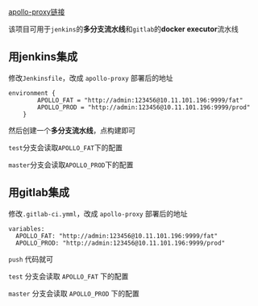 [apollo-proxy链接](https://github.com/iroben/apollo-proxy)


该项目可用于`jenkins`的**多分支流水线**和`gitlab`的**docker executor**流水线

## 用jenkins集成
修改`Jenkinsfile`，改成 `apollo-proxy` 部署后的地址
```
environment {        
        APOLLO_FAT = "http://admin:123456@10.11.101.196:9999/fat"
        APOLLO_PROD = "http://admin:123456@10.11.101.196:9999/prod"
    }
```
然后创建一个**多分支流水线**，点构建即可

`test`分支会读取`APOLLO_FAT`下的配置

`master`分支会读取`APOLLO_PROD`下的配置


## 用gitlab集成
修改`.gitlab-ci.ymml`，改成 `apollo-proxy` 部署后的地址
```
variables:
  APOLLO_FAT: "http://admin:123456@10.11.101.196:9999/fat"
  APOLLO_PROD: "http://admin:123456@10.11.101.196:9999/prod"

```
`push` 代码就可

`test` 分支会读取 `APOLLO_FAT` 下的配置

`master` 分支会读取 `APOLLO_PROD` 下的配置